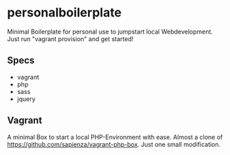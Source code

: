 # personalboilerplate
Minimal Boilerplate for personal use to jumpstart local Webdevelopment.
Just run "vagrant provision" and get started!

## Specs
- vagrant
- php
- sass
- jquery

## Vagrant
A minimal Box to start a local PHP-Environment with ease. Almost a clone of https://github.com/sapienza/vagrant-php-box. Just one small modification.
